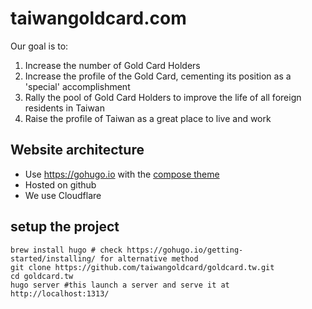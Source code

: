 # taiwangoldcard.com

Our goal is to:
1. Increase the number of Gold Card Holders
2. Increase the profile of the Gold Card, cementing its position as a 'special' accomplishment
3. Rally the pool of Gold Card Holders to improve the life of all foreign residents in Taiwan
4. Raise the profile of Taiwan as a great place to live and work

## Website architecture

- Use https://gohugo.io with the [compose theme](https://github.com/onweru/compose)
- Hosted on github
- We use Cloudflare

## setup the project
```
brew install hugo # check https://gohugo.io/getting-started/installing/ for alternative method 
git clone https://github.com/taiwangoldcard/goldcard.tw.git
cd goldcard.tw
hugo server #this launch a server and serve it at http://localhost:1313/

```
